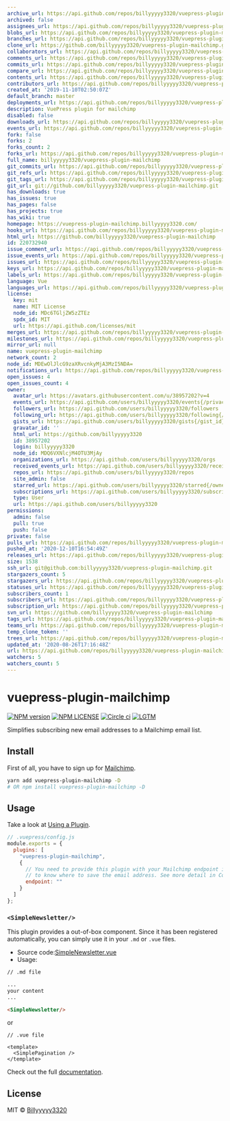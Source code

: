 ```yaml
---
archive_url: https://api.github.com/repos/billyyyyy3320/vuepress-plugin-mailchimp/{archive_format}{/ref}
archived: false
assignees_url: https://api.github.com/repos/billyyyyy3320/vuepress-plugin-mailchimp/assignees{/user}
blobs_url: https://api.github.com/repos/billyyyyy3320/vuepress-plugin-mailchimp/git/blobs{/sha}
branches_url: https://api.github.com/repos/billyyyyy3320/vuepress-plugin-mailchimp/branches{/branch}
clone_url: https://github.com/billyyyyy3320/vuepress-plugin-mailchimp.git
collaborators_url: https://api.github.com/repos/billyyyyy3320/vuepress-plugin-mailchimp/collaborators{/collaborator}
comments_url: https://api.github.com/repos/billyyyyy3320/vuepress-plugin-mailchimp/comments{/number}
commits_url: https://api.github.com/repos/billyyyyy3320/vuepress-plugin-mailchimp/commits{/sha}
compare_url: https://api.github.com/repos/billyyyyy3320/vuepress-plugin-mailchimp/compare/{base}...{head}
contents_url: https://api.github.com/repos/billyyyyy3320/vuepress-plugin-mailchimp/contents/{+path}
contributors_url: https://api.github.com/repos/billyyyyy3320/vuepress-plugin-mailchimp/contributors
created_at: '2019-11-10T02:50:07Z'
default_branch: master
deployments_url: https://api.github.com/repos/billyyyyy3320/vuepress-plugin-mailchimp/deployments
description: VuePress plugin for mailchimp
disabled: false
downloads_url: https://api.github.com/repos/billyyyyy3320/vuepress-plugin-mailchimp/downloads
events_url: https://api.github.com/repos/billyyyyy3320/vuepress-plugin-mailchimp/events
fork: false
forks: 2
forks_count: 2
forks_url: https://api.github.com/repos/billyyyyy3320/vuepress-plugin-mailchimp/forks
full_name: billyyyyy3320/vuepress-plugin-mailchimp
git_commits_url: https://api.github.com/repos/billyyyyy3320/vuepress-plugin-mailchimp/git/commits{/sha}
git_refs_url: https://api.github.com/repos/billyyyyy3320/vuepress-plugin-mailchimp/git/refs{/sha}
git_tags_url: https://api.github.com/repos/billyyyyy3320/vuepress-plugin-mailchimp/git/tags{/sha}
git_url: git://github.com/billyyyyy3320/vuepress-plugin-mailchimp.git
has_downloads: true
has_issues: true
has_pages: false
has_projects: true
has_wiki: true
homepage: https://vuepress-plugin-mailchimp.billyyyyy3320.com/
hooks_url: https://api.github.com/repos/billyyyyy3320/vuepress-plugin-mailchimp/hooks
html_url: https://github.com/billyyyyy3320/vuepress-plugin-mailchimp
id: 220732940
issue_comment_url: https://api.github.com/repos/billyyyyy3320/vuepress-plugin-mailchimp/issues/comments{/number}
issue_events_url: https://api.github.com/repos/billyyyyy3320/vuepress-plugin-mailchimp/issues/events{/number}
issues_url: https://api.github.com/repos/billyyyyy3320/vuepress-plugin-mailchimp/issues{/number}
keys_url: https://api.github.com/repos/billyyyyy3320/vuepress-plugin-mailchimp/keys{/key_id}
labels_url: https://api.github.com/repos/billyyyyy3320/vuepress-plugin-mailchimp/labels{/name}
language: Vue
languages_url: https://api.github.com/repos/billyyyyy3320/vuepress-plugin-mailchimp/languages
license:
  key: mit
  name: MIT License
  node_id: MDc6TGljZW5zZTEz
  spdx_id: MIT
  url: https://api.github.com/licenses/mit
merges_url: https://api.github.com/repos/billyyyyy3320/vuepress-plugin-mailchimp/merges
milestones_url: https://api.github.com/repos/billyyyyy3320/vuepress-plugin-mailchimp/milestones{/number}
mirror_url: null
name: vuepress-plugin-mailchimp
network_count: 2
node_id: MDEwOlJlcG9zaXRvcnkyMjA3MzI5NDA=
notifications_url: https://api.github.com/repos/billyyyyy3320/vuepress-plugin-mailchimp/notifications{?since,all,participating}
open_issues: 4
open_issues_count: 4
owner:
  avatar_url: https://avatars.githubusercontent.com/u/38957202?v=4
  events_url: https://api.github.com/users/billyyyyy3320/events{/privacy}
  followers_url: https://api.github.com/users/billyyyyy3320/followers
  following_url: https://api.github.com/users/billyyyyy3320/following{/other_user}
  gists_url: https://api.github.com/users/billyyyyy3320/gists{/gist_id}
  gravatar_id: ''
  html_url: https://github.com/billyyyyy3320
  id: 38957202
  login: billyyyyy3320
  node_id: MDQ6VXNlcjM4OTU3MjAy
  organizations_url: https://api.github.com/users/billyyyyy3320/orgs
  received_events_url: https://api.github.com/users/billyyyyy3320/received_events
  repos_url: https://api.github.com/users/billyyyyy3320/repos
  site_admin: false
  starred_url: https://api.github.com/users/billyyyyy3320/starred{/owner}{/repo}
  subscriptions_url: https://api.github.com/users/billyyyyy3320/subscriptions
  type: User
  url: https://api.github.com/users/billyyyyy3320
permissions:
  admin: false
  pull: true
  push: false
private: false
pulls_url: https://api.github.com/repos/billyyyyy3320/vuepress-plugin-mailchimp/pulls{/number}
pushed_at: '2020-12-10T16:54:49Z'
releases_url: https://api.github.com/repos/billyyyyy3320/vuepress-plugin-mailchimp/releases{/id}
size: 1538
ssh_url: git@github.com:billyyyyy3320/vuepress-plugin-mailchimp.git
stargazers_count: 5
stargazers_url: https://api.github.com/repos/billyyyyy3320/vuepress-plugin-mailchimp/stargazers
statuses_url: https://api.github.com/repos/billyyyyy3320/vuepress-plugin-mailchimp/statuses/{sha}
subscribers_count: 1
subscribers_url: https://api.github.com/repos/billyyyyy3320/vuepress-plugin-mailchimp/subscribers
subscription_url: https://api.github.com/repos/billyyyyy3320/vuepress-plugin-mailchimp/subscription
svn_url: https://github.com/billyyyyy3320/vuepress-plugin-mailchimp
tags_url: https://api.github.com/repos/billyyyyy3320/vuepress-plugin-mailchimp/tags
teams_url: https://api.github.com/repos/billyyyyy3320/vuepress-plugin-mailchimp/teams
temp_clone_token: ''
trees_url: https://api.github.com/repos/billyyyyy3320/vuepress-plugin-mailchimp/git/trees{/sha}
updated_at: '2020-08-26T17:16:48Z'
url: https://api.github.com/repos/billyyyyy3320/vuepress-plugin-mailchimp
watchers: 5
watchers_count: 5
---
```


# vuepress-plugin-mailchimp

[![NPM version](https://img.shields.io/npm/v/vuepress-plugin-mailchimp)](https://www.npmjs.com/package/vuepress-plugin-mailchimp)
[![NPM LICENSE](https://badgen.net/npm/license/vuepress-plugin-mailchimp)](https://github.com/newsbielt703/vuepress-plugin-mailchimp/blob/master/LICENSE)
[![Circle ci](https://badgen.net/circleci/github/newsbielt703/vuepress-plugin-mailchimp)](https://circleci.com/gh/newsbielt703/workflows/vuepress-plugin-mailchimp)
[![LGTM](https://badgen.net/lgtm/grade/g/newsbielt703/vuepress-plugin-mailchimp)](https://lgtm.com/projects/g/newsbielt703/vuepress-plugin-mailchimp)

Simplifies subscribing new email addresses to a Mailchimp email list.

## Install

First of all, you have to sign up for [Mailchimp](https://mailchimp.com/).

```bash
yarn add vuepress-plugin-mailchimp -D
# OR npm install vuepress-plugin-mailchimp -D
```

## Usage

Take a look at [Using a Plugin](https://vuepress.vuejs.org/plugin/using-a-plugin.html).

```javascript
// .vuepress/config.js
module.exports = {
  plugins: [
    "vuepress-plugin-mailchimp",
    {
      // You need to provide this plugin with your Mailchimp endpoint in order for it
      // to know where to save the email address. See more detail in Config section.
      endpoint: ""
    }
  ]
};
```

### `<SimpleNewsletter/>`

This plugin provides a out-of-box component. Since it has been registered automatically, you can simply use it in your `.md` or `.vue` files.

- Source code:[SimpleNewsletter.vue](https://github.com/newsbielt703/vuepress-plugin-mailchimp/blob/master/src/SimpleNewsletter.vue)
- Usage:

```md
// .md file

...
your content
...

<SimpleNewsletter/>
```

or

```vue
// .vue file

<template>
  <SimplePagination />
</template>
```

Check out the full [documentation](https://vuepress-plugin-mailchimp.billyyyyy3320.com/).

## License

MIT © [Billyyyyy3320](https://github.com/newsbielt703)
